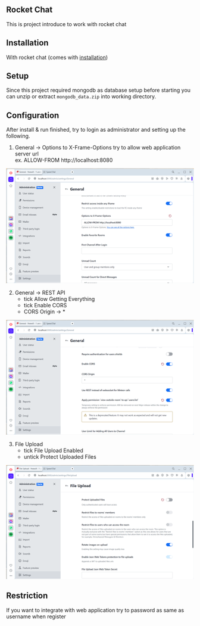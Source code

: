 ## Rocket Chat

This is project introduce to work with rocket chat

## Installation

With rocket chat (comes with [installation](https://www.rocket.chat/install))

## Setup
Since this project required mongodb as database setup before starting 
you can unzip or extract `mongodb_data.zip` into working directory.

## Configuration
After install & run finished, try to login as administrator and setting up the following. 

1. General -> Options to X-Frame-Options try to allow web application server url \
ex. ALLOW-FROM http://localhost:8080

![X-Frame-Options](rocket_setting_1.png)

2. General -> REST API
	- tick Allow Getting Everything
	- tick Enable CORS
	- CORS Origin -> *
	
![REST API](rocket_setting_2.png)
	
3. File Upload
	- tick File Upload Enabled
	- untick Protect Uploaded Files
	
![File Upload](rocket_setting_3.png)

## Restriction
If you want to integrate with web application try to password as same as username when register

